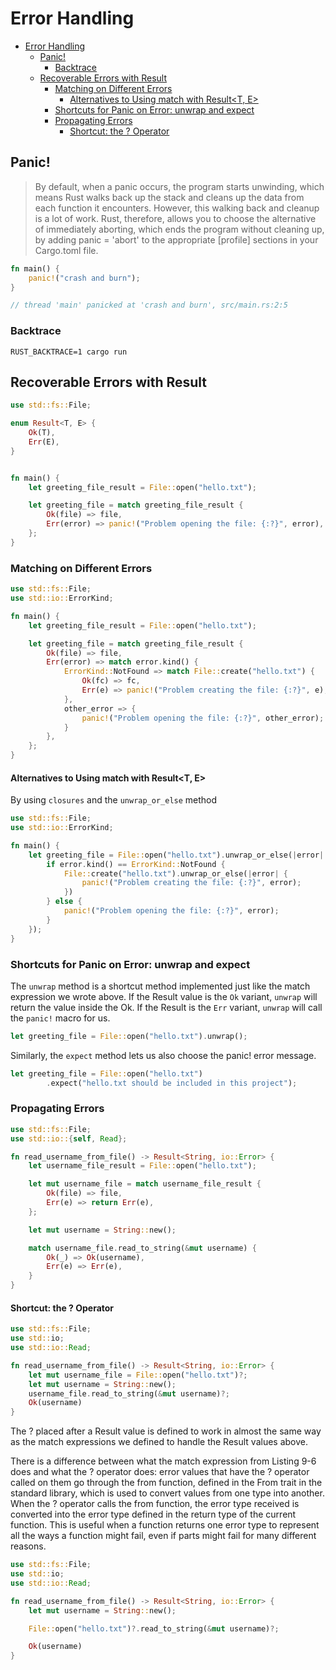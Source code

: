 # Error Handling

- [Error Handling](#error-handling)
  - [Panic!](#panic)
    - [Backtrace](#backtrace)
  - [Recoverable Errors with Result](#recoverable-errors-with-result)
    - [Matching on Different Errors](#matching-on-different-errors)
      - [Alternatives to Using match with Result\<T, E\>](#alternatives-to-using-match-with-resultt-e)
    - [Shortcuts for Panic on Error: unwrap and expect](#shortcuts-for-panic-on-error-unwrap-and-expect)
    - [Propagating Errors](#propagating-errors)
      - [Shortcut: the ? Operator](#shortcut-the--operator)


## Panic!

> By default, when a panic occurs, the program starts unwinding, which means Rust walks back up the stack and cleans up the data from each function it encounters. However, this walking back and cleanup is a lot of work. Rust, therefore, allows you to choose the alternative of immediately aborting, which ends the program without cleaning up, by adding panic = 'abort' to the appropriate [profile] sections in your Cargo.toml file. 

```rust
fn main() {
    panic!("crash and burn");
}

// thread 'main' panicked at 'crash and burn', src/main.rs:2:5
```

### Backtrace

```shell
RUST_BACKTRACE=1 cargo run
```

## Recoverable Errors with Result

```rust
use std::fs::File;

enum Result<T, E> {
    Ok(T),
    Err(E),
}


fn main() {
    let greeting_file_result = File::open("hello.txt");

    let greeting_file = match greeting_file_result {
        Ok(file) => file,
        Err(error) => panic!("Problem opening the file: {:?}", error),
    };
}
```

### Matching on Different Errors

```rust
use std::fs::File;
use std::io::ErrorKind;

fn main() {
    let greeting_file_result = File::open("hello.txt");

    let greeting_file = match greeting_file_result {
        Ok(file) => file,
        Err(error) => match error.kind() {
            ErrorKind::NotFound => match File::create("hello.txt") {
                Ok(fc) => fc,
                Err(e) => panic!("Problem creating the file: {:?}", e),
            },
            other_error => {
                panic!("Problem opening the file: {:?}", other_error);
            }
        },
    };
}
```

#### Alternatives to Using match with Result<T, E>

By using `closures` and the `unwrap_or_else` method

```rust
use std::fs::File;
use std::io::ErrorKind;

fn main() {
    let greeting_file = File::open("hello.txt").unwrap_or_else(|error| {
        if error.kind() == ErrorKind::NotFound {
            File::create("hello.txt").unwrap_or_else(|error| {
                panic!("Problem creating the file: {:?}", error);
            })
        } else {
            panic!("Problem opening the file: {:?}", error);
        }
    });
}
```

### Shortcuts for Panic on Error: unwrap and expect

The `unwrap` method is a shortcut method implemented just like the match expression we wrote above.  If the Result value is the `Ok` variant, `unwrap` will return the value inside the Ok. If the Result is the `Err` variant, `unwrap` will call the `panic!` macro for us. 

```rust
let greeting_file = File::open("hello.txt").unwrap();
```

Similarly, the `expect` method lets us also choose the panic! error message.

```rust
let greeting_file = File::open("hello.txt")
        .expect("hello.txt should be included in this project");
```

### Propagating Errors

```rust
use std::fs::File;
use std::io::{self, Read};

fn read_username_from_file() -> Result<String, io::Error> {
    let username_file_result = File::open("hello.txt");

    let mut username_file = match username_file_result {
        Ok(file) => file,
        Err(e) => return Err(e),
    };

    let mut username = String::new();

    match username_file.read_to_string(&mut username) {
        Ok(_) => Ok(username),
        Err(e) => Err(e),
    }
}
```

#### Shortcut: the ? Operator

```rust
use std::fs::File;
use std::io;
use std::io::Read;

fn read_username_from_file() -> Result<String, io::Error> {
    let mut username_file = File::open("hello.txt")?;
    let mut username = String::new();
    username_file.read_to_string(&mut username)?;
    Ok(username)
}
```

The ? placed after a Result value is defined to work in almost the same way as the match expressions we defined to handle the Result values above.

There is a difference between what the match expression from Listing 9-6 does and what the ? operator does: error values that have the ? operator called on them go through the from function, defined in the From trait in the standard library, which is used to convert values from one type into another. When the ? operator calls the from function, the error type received is converted into the error type defined in the return type of the current function. This is useful when a function returns one error type to represent all the ways a function might fail, even if parts might fail for many different reasons.

```rust
use std::fs::File;
use std::io;
use std::io::Read;

fn read_username_from_file() -> Result<String, io::Error> {
    let mut username = String::new();

    File::open("hello.txt")?.read_to_string(&mut username)?;

    Ok(username)
}
```